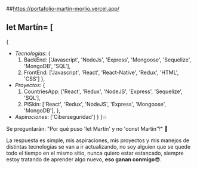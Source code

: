 ##https://portafolio-martin-morlio.vercel.app/
## let Martín= [
  {
  * _Tecnologías_: {
      1. BackEnd: ['Javascript', 'NodeJs', 'Express', 'Mongoose', 'Sequelize', 'MongoDB', 'SQL'],
      2. FrontEnd: ['Javascript', 'React', 'React-Native', 'Redux', 'HTML', 'CSS']
    },
  * _Proyectos_: {
      1. CountriesApp: ['React', 'Redux', 'NodeJS', 'Express', 'Sequelize', 'SQL'],
      2. PISkin: ['React', 'Redux', 'NodeJS', 'Express', 'Mongoose', 'MongoDB'], <!-- En proceso -->
    },
  * _Aspiraciones_: ['Ciberseguridad']
}
]:boom:

Se preguntarán: "Por qué puso 'let Martín' y no 'const Martín'?" :monocle_face:

La respuesta es simple, mis aspiraciones, mis proyectos y mis manejos de distintas tecnologías se van a ir actualizando, no soy alguien que se quede 
todo el tiempo en el mismo sitio, nunca quiero estar estancado, siempre estoy tratando de aprender algo nuevo, **eso ganan conmigo**:sunglasses:.
